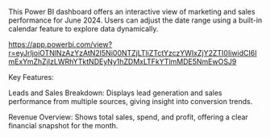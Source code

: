 This Power BI dashboard offers an interactive view of marketing and sales performance for June 2024. Users can adjust the date range using a built-in calendar feature to explore data dynamically.

https://app.powerbi.com/view?r=eyJrIjoiOTNlNzAzYzAtN2I5Ni00NTZjLTliZTctYzczYWIxZjY2ZTI0IiwidCI6ImExYmZhZjIzLWRhYTktNDEyNy1hZDMxLTFkYTlmMDE5NmEwOSJ9

Key Features:


Leads and Sales Breakdown: Displays lead generation and sales performance from multiple sources, giving insight into conversion trends.

Revenue Overview: Shows total sales, spend, and profit, offering a clear financial snapshot for the month.
